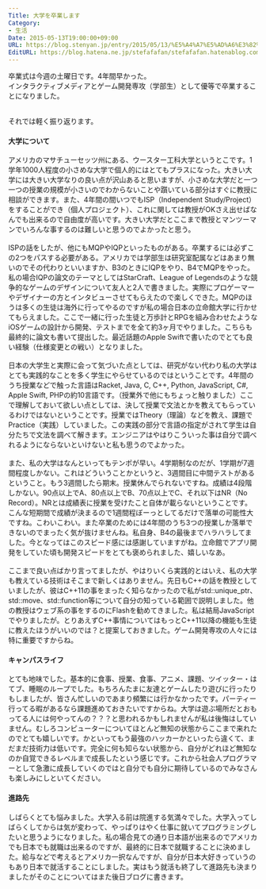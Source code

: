 ```yaml
---
Title: 大学を卒業します
Category:
- 生活
Date: 2015-05-13T19:00:00+09:00
URL: https://blog.stenyan.jp/entry/2015/05/13/%E5%A4%A7%E5%AD%A6%E3%82%92%E5%8D%92%E6%A5%AD%E3%81%97%E3%81%BE%E3%81%99
EditURL: https://blog.hatena.ne.jp/stefafafan/stefafafan.hatenablog.com/atom/entry/8454420450094311561
---
```


卒業式は今週の土曜日です。4年間早かった。<br>
インタラクティブメディアとゲーム開発専攻（学部生）として優等で卒業することになりました。
<!-- more -->

<br>
それでは軽く振り返ります。

#### 大学について
アメリカのマサチューセッツ州にある、ウースター工科大学というとこです。1学年1000人程度の小さめな大学で個人的にはとてもプラスになった。大きい大学には大きい大学なりの良い点が沢山あると思いますが、小さめな大学だと一つ一つの授業の規模が小さいのでわからないことや躓いている部分はすぐに教授に相談ができます。また、4年間の間いつでもISP（Independent Study/Project）をすることができ（個人プロジェクト）、これに関しては教授がOKさえ出せばなんでも出来るので自由度が高いです。大きい大学だとここまで教授とマンツーマンでいろんな事するのは難しいと思うのでよかったと思う。
<br><br>
ISPの話をしたが、他にもMQPやIQPといったものがある。卒業するには必ずこの2つをパスする必要がある。アメリカでは学部生は研究室配属などはあまり無いのでその代わりといいますか、B3のときにIQPをやり、B4でMQPをやった。私の場合IQPの論文のテーマとしてはStarCraft、League of Legendsのような競争的なゲームのデザインについて友人と2人で書きました。実際にプロゲーマーやデザイナーの方とインタビューさせてもらえたので楽しくできた。MQPのほうは多くの生徒は海外に行ってやるのですが私の場合日本の立命館大学に行かせてもらえました。ここで一緒に行った生徒と万歩計とRPGを組み合わせたようなiOSゲームの設計から開発、テストまでを全て約3ヶ月でやりました。こちらも最終的に論文も書いて提出した。最近話題のApple Swiftで書いたのでとても良い経験（仕様変更との戦い）となりました。
<br><br>
日本の大学生と実際に会って気づいた点としては、研究がない代わり私の大学はとても実践的なことを多く学生にやらせているのではということです。4年間のうち授業などで触った言語はRacket, Java, C, C++, Python, JavaScript, C#, Apple Swift, PHPの約10言語です。（授業外で他にもちょっと触りました）ここで理解しておいて欲しい点としては、決して授業で文法とかを教えてもらっているわけではないということです。授業ではTheory（理論）などを教え、課題でPractice（実践）していました。この実践の部分で言語の指定がされて学生は自分たちで文法を調べて解きます。エンジニアはやはりこういった事は自分で調べれるようにならないといけないと私も思うのでよかった。
<br><br>
また、私の大学はなんといってもテンポが早い。4学期制なのだが、1学期が7週間程度しかない。これはどういうことかというと、3週間目に中間テストがあるということ。もう3週間したら期末。授業休んでられないですね。成績は4段階しかない。90点以上でA、80点以上でB、70点以上でC、それ以下はNR（No Record）。NRとは成績表に授業を受けたこと自体が載らないということです。こんな短期間で成績が決まるので1週間程ぼーっとしてるだけで落単の可能性大ですね。こわいこわい。また卒業のためには4年間のうち3つの授業しか落単できないのでまったく気が抜けませんね。私自身、B4の最後までハラハラしてました。今となってはこのスピード感には感謝していますがね。立命館でアプリ開発をしていた頃も開発スピードをとても褒められました、嬉しいなあ。
<br><br>
ここまで良い点ばかり言ってましたが、やはりいくら実践的とはいえ、私の大学も教えている技術はそこまで新しくはありません。先日もC++の話を教授としていましたが、彼はC++11の事をまったく知らなかったので私がstd::unique_ptr、std::move、std::function等について自分の知っている範囲で説明しました。他の教授はウェブ系の事をするのにFlashを勧めてきました。私は結局JavaScriptでやりましたが。とりあえずC++事情についてはもっとC++11以降の機能も生徒に教えたほうがいいのでは？と提案しておきました。ゲーム開発専攻の人々には特に重要ですからね。

#### キャンパスライフ
とても地味でした。基本的に食事、授業、食事、アニメ、課題、ツイッター・はてブ、睡眠のループでした。もちろんたまに友達とゲームしたり遊びに行ったりもしましたが、皆さん忙しいのであまり頻繁には行かなかったです。パーティー行ってる暇があるなら課題進めておきたいですからね。大学は遊ぶ場所だとおもってる人には何やってんの？？？と思われるかもしれませんが私は後悔はしていません。むしろコンピューターについてほとんど無知の状態からここまで来れたのでとても嬉しいです。かといってもう最強のハッカーかといったら違くて、まだまだ技術力は低いです。完全に何も知らない状態から、自分がどれほど無知なのか自覚できるレベルまで成長したという感じです。これから社会人プログラマーとして急激に成長していくのではと自分でも自分に期待しているのでみなさんも楽しみにしといてください。

#### 進路先
しばらくとても悩みました。大学入る前は院進する気満々でした。大学入ってしばらくしてからは気が変わって、やっぱりはやく仕事に就いてプログラミングしたいと思うようになりました。私の場合見ての通り日本語が出来るのでアメリカでも日本でも就職は出来るのですが、最終的に日本で就職することに決めました。給与などで考えるとアメリカ一択なんですが、自分が日本大好きっていうのもあり日本で就活することにしました。実はもう就活も終了して進路先も決まりましたがそのことについてはまた後日ブログに書きます。
